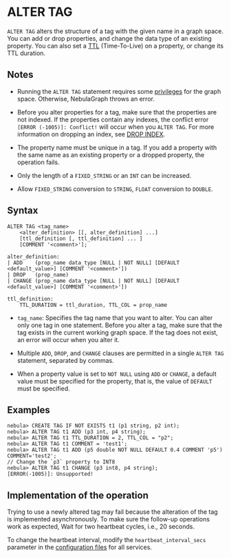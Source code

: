 # ALTER TAG

`ALTER TAG` alters the structure of a tag with the given name in a graph space. You can add or drop properties, and change the data type of an existing property. You can also set a [TTL](../8.clauses-and-options/ttl-options.md) (Time-To-Live) on a property, or change its TTL duration.

## Notes

- Running the `ALTER TAG` statement requires some [privileges](../../7.data-security/1.authentication/3.role-list.md) for the graph space. Otherwise, NebulaGraph throws an error.

- Before you alter properties for a tag, make sure that the properties are not indexed. If the properties contain any indexes, the conflict error `[ERROR (-1005)]: Conflict!` will occur when you `ALTER TAG`. For more information on dropping an index, see [DROP INDEX](../14.native-index-statements/6.drop-native-index.md).

- The property name must be unique in a tag. If you add a property with the same name as an existing property or a dropped property, the operation fails.

- Only the length of a `FIXED_STRING` or an `INT` can be increased.

- Allow `FIXED_STRING` conversion to `STRING`, `FLOAT` conversion to `DOUBLE`.


## Syntax

```ngql
ALTER TAG <tag_name>
    <alter_definition> [[, alter_definition] ...]
    [ttl_definition [, ttl_definition] ... ]
    [COMMENT '<comment>'];

alter_definition:
| ADD    (prop_name data_type [NULL | NOT NULL] [DEFAULT <default_value>] [COMMENT '<comment>'])
| DROP   (prop_name)
| CHANGE (prop_name data_type [NULL | NOT NULL] [DEFAULT <default_value>] [COMMENT '<comment>'])

ttl_definition:
    TTL_DURATION = ttl_duration, TTL_COL = prop_name
```

- `tag_name`: Specifies the tag name that you want to alter. You can alter only one tag in one statement. Before you alter a tag, make sure that the tag exists in the current working graph space. If the tag does not exist, an error will occur when you alter it.

- Multiple `ADD`, `DROP`, and `CHANGE` clauses are permitted in a single `ALTER TAG` statement, separated by commas.

- When a property value is set to `NOT NULL` using `ADD` or `CHANGE`, a default value must be specified for the property, that is, the value of `DEFAULT` must be specified.

## Examples

```ngql
nebula> CREATE TAG IF NOT EXISTS t1 (p1 string, p2 int);
nebula> ALTER TAG t1 ADD (p3 int, p4 string);
nebula> ALTER TAG t1 TTL_DURATION = 2, TTL_COL = "p2";
nebula> ALTER TAG t1 COMMENT = 'test1';
nebula> ALTER TAG t1 ADD (p5 double NOT NULL DEFAULT 0.4 COMMENT 'p5') COMMENT='test2';
// Change the `p3` property to INT8 
nebula> ALTER TAG t1 CHANGE (p3 int8, p4 string);
[ERROR(-1005)]: Unsupported!
```

## Implementation of the operation

Trying to use a newly altered tag may fail because the alteration of the tag is implemented asynchronously. To make sure the follow-up operations work as expected, Wait for two heartbeat cycles, i.e., 20 seconds.

To change the heartbeat interval, modify the `heartbeat_interval_secs` parameter in the [configuration files](../../5.configurations-and-logs/1.configurations/1.configurations.md) for all services.
